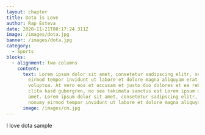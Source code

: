 ```yaml
---
layout: chapter
title: Dota is Love
author: Rap Esteva
date: 2020-11-21T08:17:24.311Z
image: /images/dota.jpg
banner: /images/dota.jpg
category:
  - Sports
blocks:
  - alignment: two columns
    content:
      text: Lorem ipsum dolor sit amet, consetetur sadipscing elitr, sed diam nonumy
        eirmod tempor invidunt ut labore et dolore magna aliquyam erat, sed diam
        voluptua. At vero eos et accusam et justo duo dolores et ea rebum. Stet
        clita kasd gubergren, no sea takimata sanctus est Lorem ipsum dolor sit
        amet. Lorem ipsum dolor sit amet, consetetur sadipscing elitr, sed diam
        nonumy eirmod tempor invidunt ut labore et dolore magna aliquyam erat,
      image: /images/cm.jpg
---
```

I love dota sample